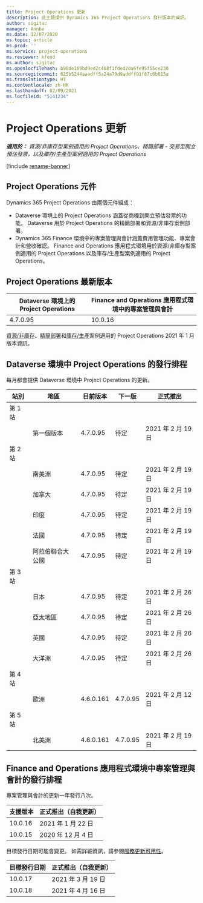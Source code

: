```yaml
---
title: Project Operations 更新
description: 此主題提供 Dynamics 365 Project Operations 發行版本的資訊。
author: sigitac
manager: Annbe
ms.date: 12/07/2020
ms.topic: article
ms.prod: ''
ms.service: project-operations
ms.reviewer: kfend
ms.author: sigitac
ms.openlocfilehash: b90de169bd9ed2c408f1fded20a6fe95f55ce230
ms.sourcegitcommit: 625b5244aaadff5a24a79d9addff91f87c6b015a
ms.translationtype: HT
ms.contentlocale: zh-HK
ms.lasthandoff: 02/09/2021
ms.locfileid: "5141234"
---
```

# <a name="project-operations-updates"></a>Project Operations 更新

_**適用於：** 資源/非庫存型案例適用的 Project Operations、精簡部署 - 交易至開立預估發票，以及庫存/生產型案例適用的 Project Operations_

[!include [rename-banner](~/includes/cc-data-platform-banner.md)]

## <a name="project-operations-components"></a>Project Operations 元件

Dynamics 365 Project Operations 由兩個元件組成：

- Dataverse 環境上的 Project Operations 涵蓋從商機到開立預估發票的功能。 Dataverse 用於 Project Operations 的精簡部署和資源/非庫存案例部署。
- Dynamics 365 Finance 環境中的專案管理與會計涵蓋費用管理功能、專案會計和營收確認。 Finance and Operations 應用程式環境用於資源/非庫存型案例適用的 Project Operations 以及庫存/生產型案例適用的 Project Operations。

## <a name="project-operations-latest-version"></a>Project Operations 最新版本

| Dataverse 環境上的 Project Operations | Finance and Operations 應用程式環境中的專案管理與會計 |
| --- | --- |
| 4.7.0.95 | 10.0.16 |

[資源/非庫存](whats-new-feb-2021-resource-based.md)、[精簡部署](../pro/whats-new/whats-new-feb-2021-lite.md)和[庫存/生產](../prod-pma/whats-new/whats-new-jan-2021-stocked.md)案例適用的 Project Operations 2021 年 1 月版本資訊。

## <a name="release-schedule-for-project-operations-on-dataverse-environment"></a>Dataverse 環境中 Project Operations 的發行排程

每月都會提供 Dataverse 環境中 Project Operations 的更新。 

| 站別   | 地區        | 目前版本 | 下一版 | 正式推出 |
|-----------|---------------|-----------------|--------------|---------------------|
| 第 1 站 |   &nbsp;      |    &nbsp;       | &nbsp;       |      &nbsp;         |
|   &nbsp;  | 第一個版本 |  4.7.0.95       | 待定     | 2021 年 2 月 19 日           |
| 第 2 站 |   &nbsp;      |    &nbsp;       | &nbsp;       |      &nbsp;         |
|   &nbsp;  | 南美洲 |  4.7.0.95       | 待定     | 2021 年 2 月 19 日           |
|    &nbsp; | 加拿大        |  4.7.0.95       | 待定     | 2021 年 2 月 19 日           |
|   &nbsp;  | 印度         |  4.7.0.95       | 待定     | 2021 年 2 月 19 日           |
|   &nbsp;  | 法國         |  4.7.0.95       | 待定     | 2021 年 2 月 19 日           |
|   &nbsp;  | 阿拉伯聯合大公國         |  4.7.0.95       | 待定     | 2021 年 2 月 19 日           |
| 第 3 站  |      &nbsp;   |     &nbsp;      |     &nbsp;   |      &nbsp;         |
|   &nbsp;  | 日本         |  4.7.0.95       | 待定     | 2021 年 2 月 26 日           |
|   &nbsp;  | 亞太地區  |  4.7.0.95       | 待定     | 2021 年 2 月 26 日           |
|   &nbsp;  | 英國 |  4.7.0.95       | 待定     | 2021 年 2 月 26 日           |
|   &nbsp;  | 大洋洲       |  4.7.0.95       | 待定     | 2021 年 2 月 26 日           |
| 第 4 站 |     &nbsp;    |     &nbsp;      |     &nbsp;   |      &nbsp;         |
|   &nbsp;  | 歐洲        |  4.6.0.161       | 4.7.0.95     | 2021 年 2 月 12 日           |
| 第 5 站 |     &nbsp;    |     &nbsp;      |     &nbsp;   |      &nbsp;         |
|   &nbsp;  | 北美洲 |  4.6.0.161       | 4.7.0.95     | 2021 年 2 月 19 日           |

## <a name="release-schedule-for-project-management-and-accounting-in-the-finance-and-operations-apps-environment"></a>Finance and Operations 應用程式環境中專案管理與會計的發行排程

專案管理與會計的更新一年發行八次。

| 支援版本 | 正式推出（自我更新） |
| --- | --- |
| 10.0.16 | 2021 年 1 月 22 日 |
| 10.0.15 | 2020 年 12 月 4 日 |


目標發行日期可能會變更。 如需詳細資訊，請參閱[服務更新可用性](https://docs.microsoft.com/dynamics365/fin-ops-core/fin-ops/get-started/public-preview-releases?toc=/dynamics365/finance/toc.json)。

| 目標發行日期 | 正式推出（自我更新） |
| --- | --- |
| 10.0.17 | 2021 年 3 月 19 日 |
| 10.0.18 | 2021 年 4 月 16 日 |

